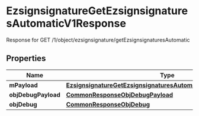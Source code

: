 

# EzsignsignatureGetEzsignsignaturesAutomaticV1Response

Response for GET /1/object/ezsignsignature/getEzsignsignaturesAutomatic

## Properties

| Name | Type | Description | Notes |
|------------ | ------------- | ------------- | -------------|
|**mPayload** | [**EzsignsignatureGetEzsignsignaturesAutomaticV1ResponseMPayload**](EzsignsignatureGetEzsignsignaturesAutomaticV1ResponseMPayload.md) |  |  |
|**objDebugPayload** | [**CommonResponseObjDebugPayload**](CommonResponseObjDebugPayload.md) |  |  [optional] |
|**objDebug** | [**CommonResponseObjDebug**](CommonResponseObjDebug.md) |  |  [optional] |



